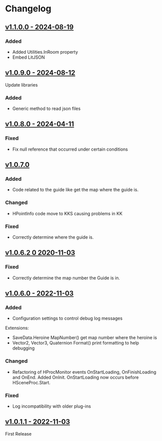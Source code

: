 # Changelog

## <u>v1.1.0.0 - 2024-08-19</u>

### Added
- Added Utilities.InRoom property
- Embed LitJSON

## <u>v1.0.9.0 - 2024-08-12</u>

Update libraries

### Added

- Generic method to read json files

## <u>v1.0.8.0 - 2024-04-11</u>

### Fixed

- Fix null reference that occurred under certain conditions

## <u>v1.0.7.0</u>

### Added
- Code related to the guide like get the map where the guide is.

### Changed
- HPointInfo code move to KKS causing problems in KK

### Fixed
- Correctly determine where the guide is.

## <u>v1.0.6.2 0 2020-11-03</u>

### Fixed

- Correctly determine the map number the Guide is in.

## <u>v1.0.6.0 - 2022-11-03</u>

### Added
- Configuration settings to control debug log messages

Extensions:
- SaveData.Heroine MapNumber() get map number where the heroine is
- Vector2, Vector3, Quaternion Format() print formatting to help debugging
 
### Changed

- Refactoring of HProcMonitor events OnStartLoading, OnFinishLoading and OnEnd. Added
OnInit.  OnStartLoading now occurs before HSceneProc.Start.

### Fixed

- Log incompatibility with older plug-ins

## <u>v1.0.1.1 - 2022-11-03</u>

First Release
